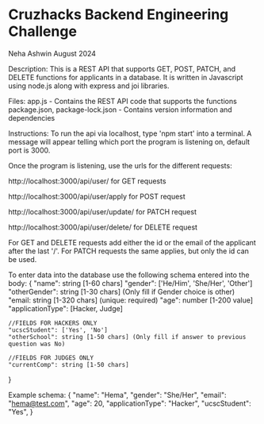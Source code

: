 # Cruzhacks Backend Engineering Challenge

Neha Ashwin
August 2024

Description: This is a REST API that supports GET, POST, PATCH, and DELETE
functions for applicants in a database. It is written in Javascript using
node.js along with express and joi libraries.

Files:
app.js - Contains the REST API code that supports the functions
package.json, package-lock.json - Contains version information and dependencies

Instructions:
To run the api via localhost, type 'npm start' into a terminal.
A message will appear telling which port the program is listening on,
default port is 3000. 

Once the program is listening, use the urls for the different requests: 

http://localhost:3000/api/user/ for GET requests

http://localhost:3000/api/user/apply for POST request

http://localhost:3000/api/user/update/ for PATCH request

http://localhost:3000/api/user/delete/ for DELETE request

For GET and DELETE requests add either the id or the email of the applicant after the
last '/'. For PATCH requests the same applies, but only the id can be used.

To enter data into the database use the following schema entered into the body:
{
    "name": string [1-60 chars]
    "gender": ['He/Him', 'She/Her', 'Other']
    "otherGender": string [1-30 chars] (Only fill if Gender choice is other)
    "email: string [1-320 chars] (unique: required)
    "age": number [1-200 value]
    "applicationType": [Hacker, Judge]

    //FIELDS FOR HACKERS ONLY
    "ucscStudent": ['Yes', 'No']
    "otherSchool": string [1-50 chars] (Only fill if answer to previous question was No)

    //FIELDS FOR JUDGES ONLY
    "currentComp": string [1-50 chars]
}

Example schema:
{
    "name": "Hema",
    "gender": "She/Her",
    "email": "hema@test.com",
    "age": 20,
    "applicationType": "Hacker",
    "ucscStudent": "Yes",
}
